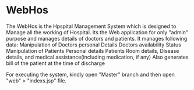 # WebHos
The WebHos is the Hpspital Management System which is designed to Manage all the working of Hospital. Its the Web application for only "admin" purpose and manages details of doctors and patients. 
It manages following data:
  Manipulation of Doctors personal Details
  Doctors availability Status
  Manipulation of Patients Personal details
  Patients Room details, Disease details, and medical assistance(including medication, if any)
  Also generates bill of the patient at the time of discharge
 
For executing the system, kindly open "Master" branch and then open "web" > "indexs.jsp" file.
